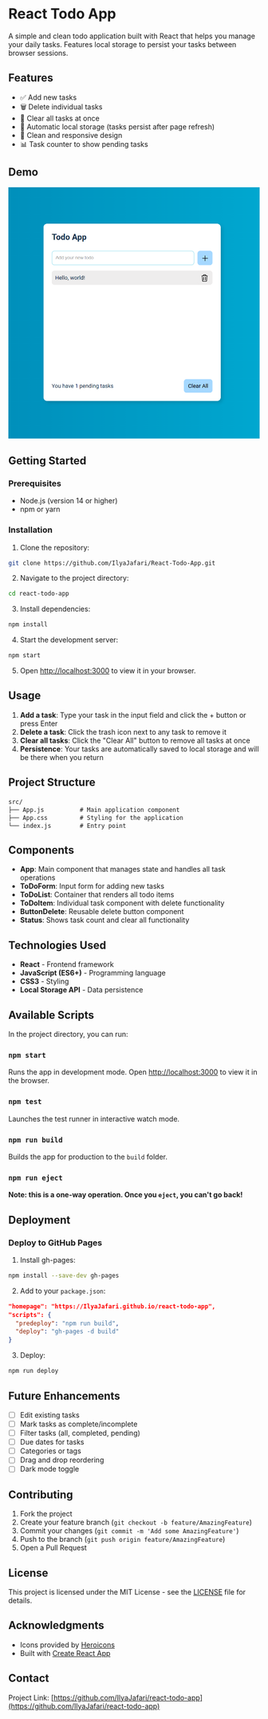 # React Todo App

A simple and clean todo application built with React that helps you manage your daily tasks. Features local storage to persist your tasks between browser sessions.

## Features

- ✅ Add new tasks
- 🗑️ Delete individual tasks
- 🧹 Clear all tasks at once
- 💾 Automatic local storage (tasks persist after page refresh)
- 📱 Clean and responsive design
- 📊 Task counter to show pending tasks

## Demo

![Todo App Screenshot](./public/todo-app-ss.png)

## Getting Started

### Prerequisites

- Node.js (version 14 or higher)
- npm or yarn

### Installation

1. Clone the repository:

```bash
git clone https://github.com/IlyaJafari/React-Todo-App.git
```

2. Navigate to the project directory:

```bash
cd react-todo-app
```

3. Install dependencies:

```bash
npm install
```

4. Start the development server:

```bash
npm start
```

5. Open [http://localhost:3000](http://localhost:3000) to view it in your browser.

## Usage

1. **Add a task**: Type your task in the input field and click the + button or press Enter
2. **Delete a task**: Click the trash icon next to any task to remove it
3. **Clear all tasks**: Click the "Clear All" button to remove all tasks at once
4. **Persistence**: Your tasks are automatically saved to local storage and will be there when you return

## Project Structure

```
src/
├── App.js          # Main application component
├── App.css         # Styling for the application
└── index.js        # Entry point
```

## Components

- **App**: Main component that manages state and handles all task operations
- **ToDoForm**: Input form for adding new tasks
- **ToDoList**: Container that renders all todo items
- **ToDoItem**: Individual task component with delete functionality
- **ButtonDelete**: Reusable delete button component
- **Status**: Shows task count and clear all functionality

## Technologies Used

- **React** - Frontend framework
- **JavaScript (ES6+)** - Programming language
- **CSS3** - Styling
- **Local Storage API** - Data persistence

## Available Scripts

In the project directory, you can run:

### `npm start`

Runs the app in development mode. Open [http://localhost:3000](http://localhost:3000) to view it in the browser.

### `npm test`

Launches the test runner in interactive watch mode.

### `npm run build`

Builds the app for production to the `build` folder.

### `npm run eject`

**Note: this is a one-way operation. Once you `eject`, you can't go back!**

## Deployment

### Deploy to GitHub Pages

1. Install gh-pages:

```bash
npm install --save-dev gh-pages
```

2. Add to your `package.json`:

```json
"homepage": "https://IlyaJafari.github.io/react-todo-app",
"scripts": {
  "predeploy": "npm run build",
  "deploy": "gh-pages -d build"
}
```

3. Deploy:

```bash
npm run deploy
```

## Future Enhancements

- [ ] Edit existing tasks
- [ ] Mark tasks as complete/incomplete
- [ ] Filter tasks (all, completed, pending)
- [ ] Due dates for tasks
- [ ] Categories or tags
- [ ] Drag and drop reordering
- [ ] Dark mode toggle

## Contributing

1. Fork the project
2. Create your feature branch (`git checkout -b feature/AmazingFeature`)
3. Commit your changes (`git commit -m 'Add some AmazingFeature'`)
4. Push to the branch (`git push origin feature/AmazingFeature`)
5. Open a Pull Request

## License

This project is licensed under the MIT License - see the [LICENSE](LICENSE) file for details.

## Acknowledgments

- Icons provided by [Heroicons](https://heroicons.com/)
- Built with [Create React App](https://github.com/facebook/create-react-app)

## Contact

Project Link: [https://github.com/IlyaJafari/react-todo-app](https://github.com/IlyaJafari/react-todo-app)
